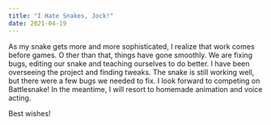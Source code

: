 ```yaml
---
title: "I Hate Snakes, Jock!"
date: 2021-04-19
---
```


As my snake gets more and more sophisticated, I realize that work comes before games. O
ther than that, things have gone smoothly. 
We are fixing bugs, editing our snake and teaching ourselves to do better. 
I have been overseeing the project and finding tweaks. 
The snake is still working well, but there were a few bugs we needed to fix. 
I look forward to competing on Battlesnake! 
In the meantime, I will resort to homemade animation and voice acting.

Best wishes!

